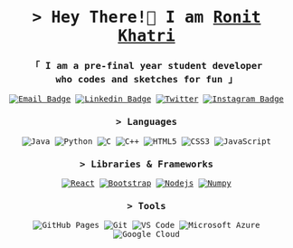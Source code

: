 <!-- Intro  -->
<h1 align="center">
        <samp>&gt; Hey There!👋 I am
        <b><a target="_blank" href="https://github.com/Ronit-02">Ronit Khatri </a></b>
        </samp>
</h1>

<h3 align="center">
        <samp>
       「 I am a pre-final year student developer 
       <br>
        who codes and sketches for fun 」
       </samp>
</h3>

<div align="center">
<samp>
<!-- ### Connect with me: -->

[![Email Badge](https://img.shields.io/badge/-Email-c14438?style=flat-square&logo=Gmail&logoColor=white&link=mailto:ronitkhatri44@gmail.com)](mailto:ronitkhatri44@gmail.com)
[![Linkedin Badge](https://img.shields.io/badge/-LinkedIn-blue?style=flat-square&logo=Linkedin&logoColor=white&link=https://www.linkedin.com/in/ronit-khatri/)](https://www.linkedin.com/in/ronit-khatri/)
[![Twitter](https://img.shields.io/badge/Twitter-1DA1F2?style=flat-square&logo=twitter&logoColor=white)](https://twitter.com/khatri_ronit1)
[![Instagram Badge](https://img.shields.io/badge/-Instagram-purple?style=flat-square&logo=instagram&logoColor=white&link=https://www.instagram.com/ronitxx9/)](https://www.instagram.com/ronitxx9/)
<!-- [![Telegram](https://img.shields.io/badge/-Telegram-blue?style=flat-square&logo=Telegram&logoColor=white)](https://t.me/pranayguptaa) -->
<!-- [![Discord](https://img.shields.io/badge/-Discord-7289DA?style=flat-square&logo=discord&logoColor=white)](https://discordapp.com/users/745686149359599707) -->

<!-- <br /> -->




### > Languages

![Java](https://img.shields.io/badge/-java-E34A86?style=flat-square&logo=java)
![Python](https://img.shields.io/badge/-Python-black?style=flat-square&logo=Python)
![C](https://img.shields.io/badge/-C-00599C?style=flat-square&logo=c)
![C++](https://img.shields.io/badge/-C++-00599C?style=flat-square&logo=cplusplus)
![HTML5](https://img.shields.io/badge/-HTML5-E34F26?style=flat-square&logo=html5&logoColor=white)
![CSS3](https://img.shields.io/badge/-CSS3-1572B6?style=flat-square&logo=css3)
![JavaScript](https://img.shields.io/badge/-JavaScript-black?style=flat-square&logo=javascript)

### > Libraries & Frameworks

[![React](https://img.shields.io/badge/-React-black?style=flat-square&logo=react)](https://reactjs.org/)
[![Bootstrap](https://img.shields.io/badge/-Bootstrap-563D7C?style=flat-square&logo=bootstrap)](https://getbootstrap.com/)
[![Nodejs](https://img.shields.io/badge/-Nodejs-black?style=flat-square&logo=Node.js)](https://nodejs.org/)
[![Numpy](https://img.shields.io/badge/Numpy%20-%23013243.svg?logo=numpy&style=flat-square&logoColor=white)](https://numpy.org/)
<!-- ![MongoDB](https://img.shields.io/badge/MongoDB-%234ea94b.svg?logo=mongodb&logoColor=white) -->

### > Tools

![GitHub Pages](https://img.shields.io/badge/GitHub%20Pages-%23327FC7.svg?logo=github&style=flat-square&logoColor=white)
![Git](https://img.shields.io/badge/-Git-black?style=flat-square&logo=git)
![VS Code](https://img.shields.io/badge/-VS%20Code-007ACC?style=flat-square&logo=visual-studio-code)
![Microsoft Azure](https://img.shields.io/badge/Microsoft%20Azure-232F7E?style=flat-square&logo=microsoft-azure)
![Google Cloud](https://img.shields.io/badge/Google%20Cloud-black?style=flat-square&logo=google-cloud)
<!-- ![Eclipse](https://img.shields.io/badge/Eclipse-2C2255?style=flat-square&logo=eclipse&logoColor=white) -->
<!-- ![Netlify](https://img.shields.io/badge/-Netlify-%2300C7B7?style=flat-square&logo=netlify&logoColor=ffffff) -->
<!-- ![Heroku](https://img.shields.io/badge/Heroku%20-%23430098.svg?style=flat-square&logo=heroku&logoColor=white) -->
<!-- ![DigitalOcean](https://img.shields.io/badge/-Digital%20Ocean-darkblue?style=flat-square&logo=digitalocean) -->
<!-- ![Amazon AWS](https://img.shields.io/badge/Amazon%20AWS-232F3E?style=flat-square&logo=amazon-aws) -->
<!-- ![Docker](https://img.shields.io/badge/-Docker-black?style=flat-square&logo=docker) -->
<!-- ![Postman](https://img.shields.io/badge/Postman-FF6C37?logo=postman&logoColor=white) -->

<!-- <br /> -->

<!--Stats -->

<!-- <table>
<tr>
<td>
<img src="https://github-readme-stats.vercel.app/api?username=Ronit-02&include_all_commits=true&count_private=true&show_icons=true&line_height=20&theme=tokyonight"/>
<td><img src="https://github-readme-stats.vercel.app/api/top-langs?username=Ronit-02&show_icons=true&locale=en&layout=compact&theme=tokyonight" />
</td>
</tr>
</table>
<p align="center">
<p align="center"><img align="center" src="https://github-readme-streak-stats.herokuapp.com/?user=Ronit-02&layout=compact&theme=tokyonight" alt="sxmeer-ahmed" /></p>
</p> -->
  
<!--End: Stats -->

<!--
<p align="left"> <img src="https://komarev.com/ghpvc/?username=Ronit-02&label=Profile%20views&color=129e00&style=plastic" alt="Ronit-02" /> </p>
<img align="right" alt="Coding" width="400" src="https://cdn.dribbble.com/users/2646423/screenshots/5507196/computer.gif">
-->

<!-- <details>
  <summary>:zap: Recent GitHub Activity</summary>
  
<!--START_SECTION:activity-->
<!-- 1. ❗️ Closed issue [#15](https://github.com/codeSTACKr/video-source-code-create-nft-collection/issues/15) in [codeSTACKr/video-source-code-create-nft-collection](https://github.com/codeSTACKr/video-source-code-create-nft-collection)
2. 🗣 Commented on [#15](https://github.com/codeSTACKr/video-source-code-create-nft-collection/issues/15) in [codeSTACKr/video-source-code-create-nft-collection](https://github.com/codeSTACKr/video-source-code-create-nft-collection)
3. ❗️ Closed issue [#13](https://github.com/codeSTACKr/video-source-code-create-nft-collection/issues/13) in [codeSTACKr/video-source-code-create-nft-collection](https://github.com/codeSTACKr/video-source-code-create-nft-collection)
4. 🗣 Commented on [#13](https://github.com/codeSTACKr/video-source-code-create-nft-collection/issues/13) in [codeSTACKr/video-source-code-create-nft-collection](https://github.com/codeSTACKr/video-source-code-create-nft-collection)
5. 🗣 Commented on [#12](https://github.com/codeSTACKr/video-source-code-create-nft-collection/issues/12) in [codeSTACKr/video-source-code-create-nft-collection](https://github.com/codeSTACKr/video-source-code-create-nft-collection) -->
<!-- END_SECTION:activity

</details>  -->

</samp>
</div>
